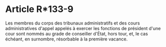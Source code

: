 # Article R*133-9

Les membres du corps des tribunaux administratifs et des cours administratives d'appel appelés à exercer les fonctions de président d'une cour sont nommés au grade de conseiller d'État, hors tour, et, le cas échéant, en surnombre, résorbable à la première vacance.
